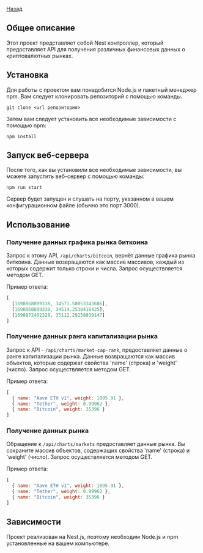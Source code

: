 [Назад](../README.md)

## Общее описание
Этот проект представляет собой Nest контроллер, который предоставляет API для получения различных финансовых данных о криптовалютных рынках.

## Установка
Для работы с проектом вам понадобится Node.js и пакетный менеджер npm. Вам следует клонировать репозиторий с помощью команды.

```
git clone <url репозитория>
```

Затем вам следует установить все необходимые зависимости с помощью npm:

```
npm install
```

## Запуск веб-сервера
После того, как вы установили все необходимые зависимости, вы можете запустить веб-сервер с помощью команды:

```
npm run start
```

Сервер будет запущен и слушать на порту, указанном в вашем конфигурационном файле (обычно это порт 3000).

## Использование

### Получение данных графика рынка биткоина
Запрос к этому API, `/api/charts/bitcoin`, вернёт данные графика рынка биткоина. Данные возвращаются как массив массивов, каждый из которых содержит только строки и числа. Запрос осуществляется методом GET.

Пример ответа:

```js
[
  [1698868809338, 34573.50053343686],
  [1698868809338, 34514.2530416425],
  [1698872462328, 35112.29258839147]
]
```

### Получение данных ранга капитализации рынка
Запрос к API - `/api/charts/market-cap-rank`, предоставляет данные о ранге капитализации рынка. Данные возвращаются как массив объектов, которые содержат свойства 'name' (строка) и 'weight' (число). Запрос осуществляется методом GET.

Пример ответа:

```js
[
  { name: "Aave ETH v1", weight: 1895.91 },
  { name: "Tether", weight: 0.99962 },
  { name: "Bitcoin", weight: 35396 }
]
```

### Получение данных рынка
Обращение к `/api/charts/markets` предоставляет данные рынка. Вы сохраните массив объектов, содержащих свойства 'name' (строка) и 'weight' (число). Запрос осуществляется методом GET.

Пример ответа:

```js
[
  { name: "Aave ETH v1", weight: 1895.91 },
  { name: "Tether", weight: 0.99962 },
  { name: "Bitcoin", weight: 35396 }
]
```

## Зависимости
Проект реализован на Nest.js, поэтому необходим Node.js и npm установленные на вашем компьютере.